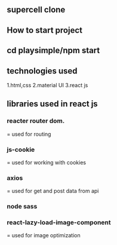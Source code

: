 ## supercell clone
## How to start project

## cd playsimple/npm start

## technologies used
1.html,css
2.material UI
3.react js
## libraries used in react js
### reacter router dom.
 = used for routing
### js-cookie
  = used for working with cookies
### axios
  = used for get and post data from api
### node sass
### react-lazy-load-image-component
  = used for image optimization

